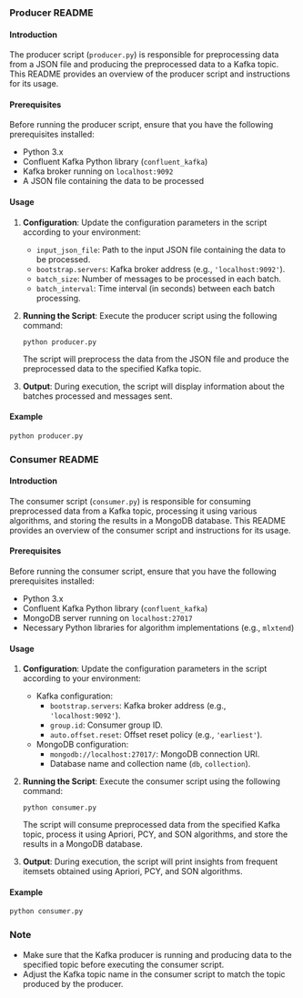 ### Producer README

#### Introduction
The producer script (`producer.py`) is responsible for preprocessing data from a JSON file and producing the preprocessed data to a Kafka topic. This README provides an overview of the producer script and instructions for its usage.

#### Prerequisites
Before running the producer script, ensure that you have the following prerequisites installed:
- Python 3.x
- Confluent Kafka Python library (`confluent_kafka`)
- Kafka broker running on `localhost:9092`
- A JSON file containing the data to be processed

#### Usage
1. **Configuration**: Update the configuration parameters in the script according to your environment:
   - `input_json_file`: Path to the input JSON file containing the data to be processed.
   - `bootstrap.servers`: Kafka broker address (e.g., `'localhost:9092'`).
   - `batch_size`: Number of messages to be processed in each batch.
   - `batch_interval`: Time interval (in seconds) between each batch processing.

2. **Running the Script**:
   Execute the producer script using the following command:
   ```
   python producer.py
   ```
   The script will preprocess the data from the JSON file and produce the preprocessed data to the specified Kafka topic.

3. **Output**:
   During execution, the script will display information about the batches processed and messages sent.

#### Example
```python
python producer.py
```

### Consumer README

#### Introduction
The consumer script (`consumer.py`) is responsible for consuming preprocessed data from a Kafka topic, processing it using various algorithms, and storing the results in a MongoDB database. This README provides an overview of the consumer script and instructions for its usage.

#### Prerequisites
Before running the consumer script, ensure that you have the following prerequisites installed:
- Python 3.x
- Confluent Kafka Python library (`confluent_kafka`)
- MongoDB server running on `localhost:27017`
- Necessary Python libraries for algorithm implementations (e.g., `mlxtend`)

#### Usage
1. **Configuration**: Update the configuration parameters in the script according to your environment:
   - Kafka configuration:
     - `bootstrap.servers`: Kafka broker address (e.g., `'localhost:9092'`).
     - `group.id`: Consumer group ID.
     - `auto.offset.reset`: Offset reset policy (e.g., `'earliest'`).
   - MongoDB configuration:
     - `mongodb://localhost:27017/`: MongoDB connection URI.
     - Database name and collection name (`db`, `collection`).

2. **Running the Script**:
   Execute the consumer script using the following command:
   ```
   python consumer.py
   ```
   The script will consume preprocessed data from the specified Kafka topic, process it using Apriori, PCY, and SON algorithms, and store the results in a MongoDB database.

3. **Output**:
   During execution, the script will print insights from frequent itemsets obtained using Apriori, PCY, and SON algorithms.

#### Example
```python
python consumer.py
```

### Note
- Make sure that the Kafka producer is running and producing data to the specified topic before executing the consumer script.
- Adjust the Kafka topic name in the consumer script to match the topic produced by the producer.
